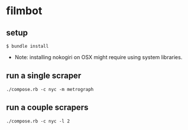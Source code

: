 # filmbot

## setup

```
$ bundle install
```

- Note: installing nokogiri on OSX might require using system libraries.

## run a single scraper

```
./compose.rb -c nyc -m metrograph
```

## run a couple scrapers

```
./compose.rb -c nyc -l 2
```
